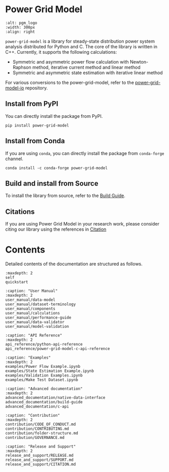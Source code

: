 <!--
SPDX-FileCopyrightText: 2022 Contributors to the Power Grid Model project <dynamic.grid.calculation@alliander.com>

SPDX-License-Identifier: MPL-2.0
-->

# Power Grid Model

```{image} https://github.com/PowerGridModel/.github/raw/main/artwork/svg/color.svg
:alt: pgm_logo
:width: 300px
:align: right
```

`power-grid-model` is a library for steady-state distribution power system analysis distributed for Python and C.
The core of the library is written in C++.
Currently, it supports the following calculations:

* Symmetric and asymmetric power flow calculation with Newton-Raphson method, iterative current method and linear method
* Symmetric and asymmetric state estimation with iterative linear method

For various conversions to the power-grid-model, refer to the [power-grid-model-io](https://github.com/PowerGridModel/power-grid-model-io) repository.

## Install from PyPI

You can directly install the package from PyPI.

```
pip install power-grid-model
```

## Install from Conda

If you are using `conda`, you can directly install the package from `conda-forge` channel.

```
conda install -c conda-forge power-grid-model
```

## Build and install from Source

To install the library from source, refer to the [Build Guide](advanced_documentation/build-guide.md).

## Citations

If you are using Power Grid Model in your research work, please consider citing our library using the references in [Citation](release_and_support/CITATION.md)

# Contents

Detailed contents of the documentation are structured as follows.

```{toctree}
:maxdepth: 2
self
quickstart
```

```{toctree}
:caption: "User Manual"
:maxdepth: 2
user_manual/data-model
user_manual/dataset-terminology
user_manual/components
user_manual/calculations
user_manual/performance-guide
user_manual/data-validator
user_manual/model-validation
```
```{toctree}
:caption: "API Reference"
:maxdepth: 2
api_reference/python-api-reference
api_reference/power-grid-model-c-api-reference
```

```{toctree}
:caption: "Examples"
:maxdepth: 2
examples/Power Flow Example.ipynb
examples/State Estimation Example.ipynb
examples/Validation Examples.ipynb
examples/Make Test Dataset.ipynb
```

```{toctree}
:caption: "Advanced documentation"
:maxdepth: 2
advanced_documentation/native-data-interface
advanced_documentation/build-guide
advanced_documentation/c-api
```
```{toctree}
:caption: "Contribution"
:maxdepth: 2
contribution/CODE_OF_CONDUCT.md
contribution/CONTRIBUTING.md
contribution/folder-structure.md
contribution/GOVERNANCE.md
```
```{toctree}
:caption: "Release and Support"
:maxdepth: 2
release_and_support/RELEASE.md
release_and_support/SUPPORT.md
release_and_support/CITATION.md
```
